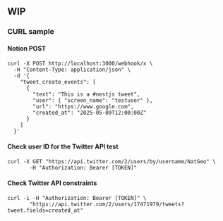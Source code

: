 ## WIP

### CURL sample

#### Notion POST
```
curl -X POST http://localhost:3000/webhook/x \
  -H "Content-Type: application/json" \
  -d '{
    "tweet_create_events": [
      {
        "text": "This is a #nestjs tweet",
        "user": { "screen_name": "testuser" },
        "url": "https://www.google.com",
        "created_at": "2025-05-09T12:00:00Z"
      }
    ]
  }'
```

#### Check user ID for the Twitter API test
```
curl -X GET "https://api.twitter.com/2/users/by/username/NatGeo" \
       -H "Authorization: Bearer [TOKEN]"
```

#### Check Twitter API constraints
```
curl -i -H "Authorization: Bearer [TOKEN]" \
       "https://api.twitter.com/2/users/17471979/tweets?tweet.fields=created_at"
```

